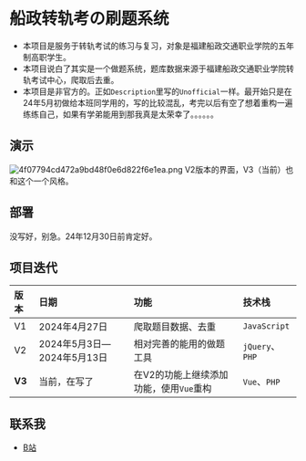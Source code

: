 # 船政转轨考の刷题系统

-   本项目是服务于转轨考试的练习与复习，对象是福建船政交通职业学院的五年制高职学生。
-   本项目说白了其实是一个做题系统，题库数据来源于福建船政交通职业学院转轨考试中心，爬取后去重。
-   本项目是非官方的。正如`Description`里写的`Unofficial`一样。最开始只是在24年5月初做给本班同学用的，写的比较混乱，考完以后有空了想着重构一遍练练自己，如果有学弟能用到那我真是太荣幸了。。。。。。

## 演示

![4f07794cd472a9bd48f0e6d822f6e1ea.png](https://s2.loli.net/2024/05/25/PO4datDZjXKiNUH.png)
V2版本的界面，V3（当前）也和这个一个风格。

## 部署

没写好，别急。24年12月30日前肯定好。

## 项目迭代

| 版本   | 日期                       | 功能                                    | 技术栈          |
| :----- | :------------------------- | :-------------------------------------- | :-------------- |
| V1     | 2024年4月27日              | 爬取题目数据、去重                      | `JavaScript`    |
| V2     | 2024年5月3日—2024年5月13日 | 相对完善的能用的做题工具                | `jQuery`、`PHP` |
| **V3** | 当前，在写了               | 在V2的功能上继续添加功能，使用`Vue`重构 | `Vue`、`PHP`    |

## 联系我

-   [B站](https://space.bilibili.com/204271518)

